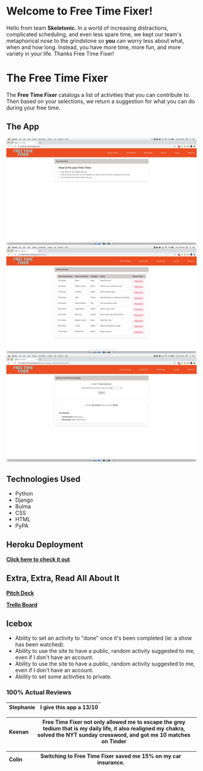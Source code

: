 # Welcome to Free Time Fixer!

Hello from team **Skeletonic**. In a world of increasing distractions, complicated scheduling, and even less spare time, we kept our team's metaphorical nose to the grindstone so **you** can worry less about what, when and how long. Instead, you have more time, more fun, and more variety in your life. Thanks Free Time Fixer!


# The Free Time Fixer

The **Free Time Fixer** catalogs a list of activities that you can contribute to. Then based on your selections, we return a suggestion for what you can do during your free time.

## The App

![Something](/images/homepageftf.png)
![Activity List](/images/showftf.png)
![Watch Something](/images/searchftf.png)



## Technologies Used
- Python
- Django 
- Bulma 
- CSS
- HTML
- PyPA

## Heroku Deployment

[**Click here to check it out**](https://freetime-fixer.herokuapp.com/)

## Extra, Extra, Read All About It
[**Pitch Deck**](https://docs.google.com/presentation/d/1TJdsWpqXyN9X_6IBwjJ95oObiH0mwf_7xueDqma3jkw/edit#slide=id.gcb9a0b074_1_0)  

[**Trello Board**](https://trello.com/b/805Ec9Hv/free-time-fixer)

## Icebox
- Ability to set an activity to "done" once it's been completed (ie: a show has been watched).
- Ability to use the site to have a public, random activity suggested to me, even if I don't have an account.
- Ability to use the site to have a public, random activity suggested to me, even if I don't have an account.
- Ability to set some activities to private.

### 100% Actual Reviews

| Stephanie | I give this app a 13/10 |
|-----------|---|  

| Keenan | Free Time Fixer not only allowed me to escape the grey tedium that is my daily life, it also realigned my chakra, solved the NYT sunday crossword, and got me 10 matches on Tinder|
|--------|---|

| Colin |  Switching to Free Time Fixer saved me 15% on my car insurance.|
|-------|---|





